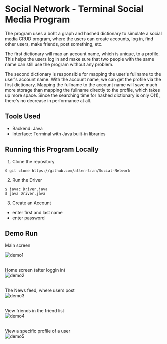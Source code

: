 # Social Network - Terminal Social Media Program

The program uses a boht a graph and hashed dictionary to simulate a social media CRUD program, where the users can
create accounts, log in, find other users, make friends, post something, etc.

The first dictionary will map an account name, which is unique, to a profile. This helps the users log in
and make sure that two people with the same name can still use the program without any problem.

The second dictionary is responsible for mapping the user's fullname to the user's account name. With the account name, we can get the profile via the first dictionary. Mapping the fullname to the account name will save much more storage than mapping the fullname directly to the profile, which takes up more space. Since the searching time for hashed dictionary is only O(1), there's no decrease in performance at all.

## Tools Used
- Backend: Java
- Interface: Terminal with Java built-in libraries


## Running this Program Locally
1. Clone the repository
```
$ git clone https://github.com/allen-tran/Social-Network
```
2. Run the Driver
```
$ javac Driver.java
$ java Driver.java
```
3. Create an Account
- enter first and last name
- enter password


## Demo Run
Main screen<br>

![demo1](https://user-images.githubusercontent.com/83048295/131197358-afb27c25-3d38-4836-8f81-21cb64d0f2c6.png)

<br>Home screen (after loggin in)<br>
![demo2](https://user-images.githubusercontent.com/83048295/131197382-8ef77808-ac36-42b2-b22d-0d7d7c40644e.png)

<br>The News feed, where users post<br>
![demo3](https://user-images.githubusercontent.com/83048295/131197502-34135d2e-b6f6-4569-b5e2-332e92fcc5b8.png)

<br>View friends in the friend list<br>
![demo4](https://user-images.githubusercontent.com/83048295/131197523-66ebe931-0603-42f1-8039-ec9a2ceaa1a4.png)

<br>View a specific profile of a user<br>
![demo5](https://user-images.githubusercontent.com/83048295/131197532-dbce6ab3-a0af-46c6-a75a-8e99c11a60c9.png)


